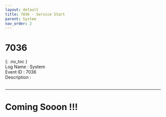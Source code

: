 ```yaml
---
layout: default
title: 7036 - Service Start
parent: System
nav_order: 2
---
```

# 7036
{: .no_toc }
<br>
Log Name : System <br>
Event ID : 7036 <br>
Description : 
<br><br>

<!-- ## Table of contents
{: .no_toc .text-delta }

1. TOC
{:toc} -->

---
# Coming Sooon !!!
